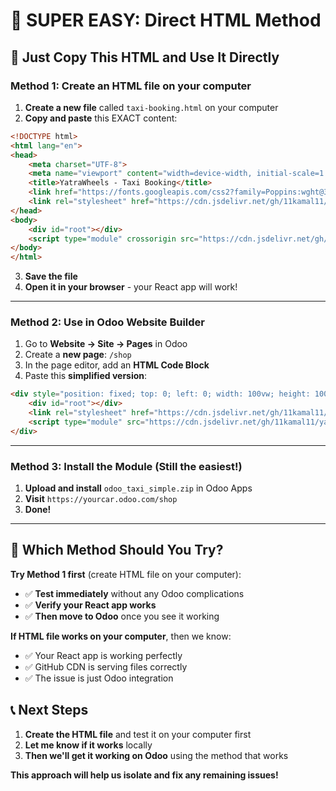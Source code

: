 # 🚀 SUPER EASY: Direct HTML Method

## 📝 **Just Copy This HTML and Use It Directly**

### Method 1: Create an HTML file on your computer
1. **Create a new file** called `taxi-booking.html` on your computer
2. **Copy and paste** this EXACT content:

```html
<!DOCTYPE html>
<html lang="en">
<head>
    <meta charset="UTF-8">
    <meta name="viewport" content="width=device-width, initial-scale=1.0">
    <title>YatraWheels - Taxi Booking</title>
    <link href="https://fonts.googleapis.com/css2?family=Poppins:wght@300;400;500;600;700&display=swap" rel="stylesheet">
    <link rel="stylesheet" href="https://cdn.jsdelivr.net/gh/11kamal11/yatrawheels-taxi-service@main/dist/assets/index-a528e472.css">
</head>
<body>
    <div id="root"></div>
    <script type="module" crossorigin src="https://cdn.jsdelivr.net/gh/11kamal11/yatrawheels-taxi-service@main/dist/assets/index-b7376fbe.js"></script>
</body>
</html>
```

3. **Save the file**
4. **Open it in your browser** - your React app will work!

---

### Method 2: Use in Odoo Website Builder
1. Go to **Website → Site → Pages** in Odoo
2. Create a **new page**: `/shop`
3. In the page editor, add an **HTML Code Block**
4. Paste this **simplified version**:

```html
<div style="position: fixed; top: 0; left: 0; width: 100vw; height: 100vh; background: white; z-index: 9999;">
    <div id="root"></div>
    <link rel="stylesheet" href="https://cdn.jsdelivr.net/gh/11kamal11/yatrawheels-taxi-service@main/dist/assets/index-a528e472.css">
    <script type="module" src="https://cdn.jsdelivr.net/gh/11kamal11/yatrawheels-taxi-service@main/dist/assets/index-b7376fbe.js"></script>
</div>
```

---

### Method 3: Install the Module (Still the easiest!)
1. **Upload and install** `odoo_taxi_simple.zip` in Odoo Apps
2. **Visit** `https://yourcar.odoo.com/shop`
3. **Done!**

---

## 🎯 **Which Method Should You Try?**

**Try Method 1 first** (create HTML file on your computer):
- ✅ **Test immediately** without any Odoo complications
- ✅ **Verify your React app works** 
- ✅ **Then move to Odoo** once you see it working

**If HTML file works on your computer**, then we know:
- ✅ Your React app is working perfectly
- ✅ GitHub CDN is serving files correctly
- ✅ The issue is just Odoo integration

## 📞 **Next Steps**
1. **Create the HTML file** and test it on your computer first
2. **Let me know if it works** locally
3. **Then we'll get it working on Odoo** using the method that works

**This approach will help us isolate and fix any remaining issues!**